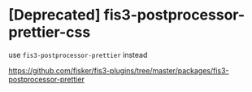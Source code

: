 # [Deprecated] fis3-postprocessor-prettier-css

use `fis3-postprocessor-prettier` instead

https://github.com/fisker/fis3-plugins/tree/master/packages/fis3-postprocessor-prettier

